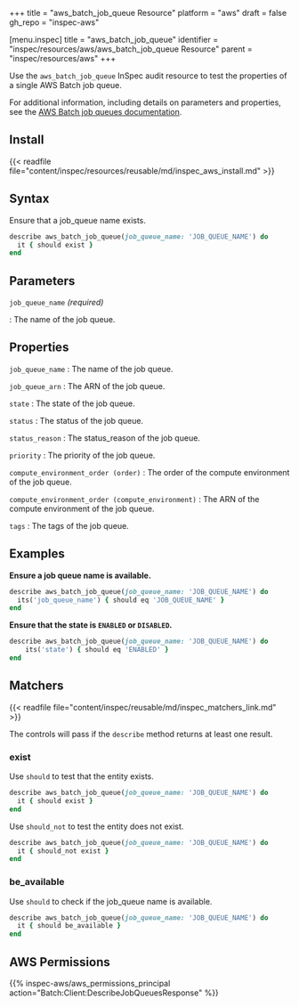 +++
title = "aws_batch_job_queue Resource"
platform = "aws"
draft = false
gh_repo = "inspec-aws"

[menu.inspec]
title = "aws_batch_job_queue"
identifier = "inspec/resources/aws/aws_batch_job_queue Resource"
parent = "inspec/resources/aws"
+++

Use the `aws_batch_job_queue` InSpec audit resource to test the properties of a single AWS Batch job queue.

For additional information, including details on parameters and properties, see the [AWS Batch job queues documentation](https://docs.aws.amazon.com/AWSCloudFormation/latest/UserGuide/aws-resource-batch-jobqueue.html).

## Install

{{< readfile file="content/inspec/resources/reusable/md/inspec_aws_install.md" >}}

## Syntax

Ensure that a job_queue name exists.

```ruby
describe aws_batch_job_queue(job_queue_name: 'JOB_QUEUE_NAME') do
  it { should exist }
end
```

## Parameters

`job_queue_name` _(required)_

: The name of the job queue.

## Properties

`job_queue_name`
: The name of the job queue.

`job_queue_arn`
: The ARN of the job queue.

`state`
: The state of the job queue.

`status`
: The status of the job queue.

`status_reason`
: The status_reason of the job queue.

`priority`
: The priority of the job queue.

`compute_environment_order (order)`
: The order of the compute environment of the job queue.

`compute_environment_order (compute_environment)`
: The ARN of the compute environment of the job queue.

`tags`
: The tags of the job queue.

## Examples

**Ensure a job queue name is available.**

```ruby
describe aws_batch_job_queue(job_queue_name: 'JOB_QUEUE_NAME') do
  its('job_queue_name') { should eq 'JOB_QUEUE_NAME' }
end
```

**Ensure that the state is `ENABLED` or `DISABLED`.**

```ruby
describe aws_batch_job_queue(job_queue_name: 'JOB_QUEUE_NAME') do
    its('state') { should eq 'ENABLED' }
end
```

## Matchers

{{< readfile file="content/inspec/reusable/md/inspec_matchers_link.md" >}}

The controls will pass if the `describe` method returns at least one result.

### exist

Use `should` to test that the entity exists.

```ruby
describe aws_batch_job_queue(job_queue_name: 'JOB_QUEUE_NAME') do
  it { should exist }
end
```

Use `should_not` to test the entity does not exist.

```ruby
describe aws_batch_job_queue(job_queue_name: 'JOB_QUEUE_NAME') do
  it { should_not exist }
end
```

### be_available

Use `should` to check if the job_queue name is available.

```ruby
describe aws_batch_job_queue(job_queue_name: 'JOB_QUEUE_NAME') do
  it { should be_available }
end
```

## AWS Permissions

{{% inspec-aws/aws_permissions_principal action="Batch:Client:DescribeJobQueuesResponse" %}}

